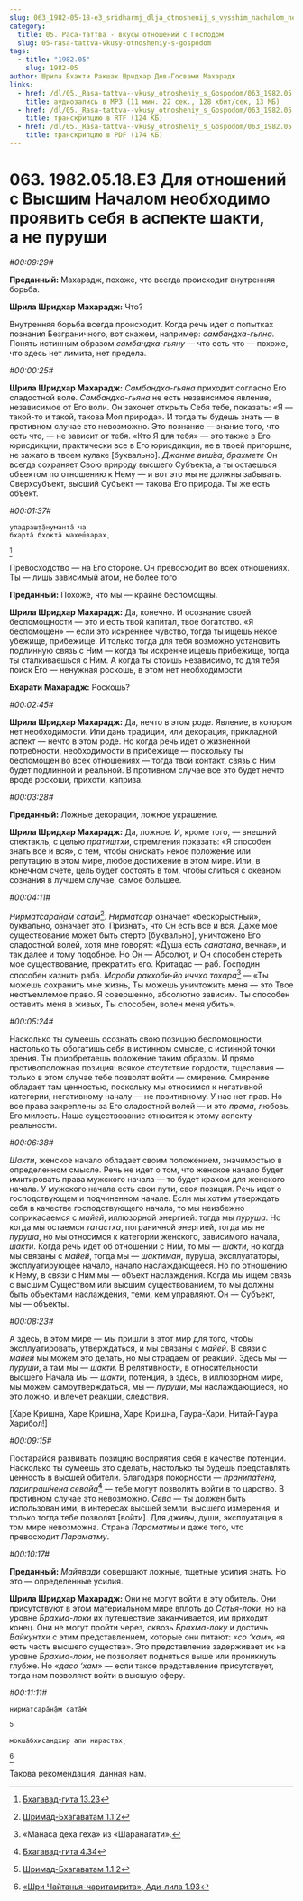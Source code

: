 ```yaml
---
slug: 063_1982-05-18-e3_sridharmj_dlja_otnoshenij_s_vysshim_nachalom_neobhodimo_projavit_sebja_v_aspekte_shakti_a_ne_purushi
category:
  title: 05. Раса-таттва - вкусы отношений с Господом
  slug: 05-rasa-tattva-vkusy-otnosheniy-s-gospodom
tags:
  - title: "1982.05"
    slug: 1982-05
author: Шрила Бхакти Ракшак Шридхар Дев-Госвами Махарадж
links:
  - href: /dl/05._Rasa-tattva--vkusy_otnosheniy_s_Gospodom/063_1982.05.18.E3_SridharMj_Dlja_otnoshenij_s_Vysshim_Nachalom_neobhodimo_projavit_sebja_v_aspekte_shakti_a_ne_purushi.mp3
    title: аудиозапись в MP3 (11 мин. 22 сек., 128 кбит/сек, 13 МБ)
  - href: /dl/05._Rasa-tattva--vkusy_otnosheniy_s_Gospodom/063_1982.05.18.E3_SridharMj_Dlja_otnoshenij_s_Vysshim_Nachalom_neobhodimo_projavit_sebja_v_aspekte_shakti_a_ne_purushi.rtf
    title: транскрипцию в RTF (124 КБ)
  - href: /dl/05._Rasa-tattva--vkusy_otnosheniy_s_Gospodom/063_1982.05.18.E3_SridharMj_Dlja_otnoshenij_s_Vysshim_Nachalom_neobhodimo_projavit_sebja_v_aspekte_shakti_a_ne_purushi.pdf
    title: транскрипцию в PDF (174 КБ)
---
```


# 063. 1982.05.18.E3 Для отношений с Высшим Началом необходимо проявить себя в аспекте шакти, а не пуруши

*#00:09:29#*

**Преданный:** Махарадж, похоже, что всегда происходит внутренняя борьба.

**Шрила Шридхар Махарадж:** Что?

Внутренняя борьба всегда происходит. Когда речь идет о попытках познания Безграничного, вот скажем, например: *самбандха-гьяна*. Понять истинным образом *самбандха-гьяну* — что есть что — похоже, что здесь нет лимита, нет предела.

*#00:00:25#*

**Шрила Шридхар Махарадж:** *Самбандха-гьяна* приходит согласно Его сладостной воле. *Самбандха-гьяна* не есть независимое явление, независимое от Его воли. Он захочет открыть Себя тебе, показать: «Я — такой-то и такой, такова Моя природа». И тогда ты будешь знать — в противном случае это невозможно. Это познание — знание того, что есть что, — не зависит от тебя. «Кто Я для тебя» — это также в Его юрисдикции, практически все в Его юрисдикции, не в твоей пригоршне, не зажато в твоем кулаке [буквально]. *Джанме виш́ва, брахмете* Он всегда сохраняет Свою природу высшего Субъекта, а ты остаешься объектом по отношению к Нему — и вот это мы не должны забывать. Сверхсубъект, высший Субъект — такова Его природа. Ты же есть объект.

*#00:01:37#*

    упадраш̣т̣а̄нуманта̄ ча
    бхарта̄ бхокта̄ махеш́варах̣
[^_ftn1]

Превосходство — на Его стороне. Он превосходит во всех отношениях. Ты — лишь зависимый атом, не более того

**Преданный:** Похоже, что мы — крайне беспомощны.

**Шрила Шридхар Махарадж:** Да, конечно. И осознание своей беспомощности — это и есть твой капитал, твое богатство. «Я беспомощен» — если это искреннее чувство, тогда ты ищешь некое убежище, прибежище. И только тогда для тебя возможно установить подлинную связь с Ним — когда ты искренне ищешь прибежище, тогда ты сталкиваешься с Ним. А когда ты стоишь независимо, то для тебя поиск Его — ненужная роскошь, в этом нет необходимости.

**Бхарати Махарадж:** Роскошь?

*#00:02:45#*

**Шрила Шридхар Махарадж:** Да, нечто в этом роде. Явление, в котором нет необходимости. Или дань традиции, или декорация, прикладной аспект — нечто в этом роде. Но когда речь идет о жизненной потребности, необходимости в прибежище — поскольку ты беспомощен во всех отношениях — тогда твой контакт, связь с Ним будет подлинной и реальной. В противном случае все это будет нечто вроде роскоши, прихоти, каприза.

*#00:03:28#*

**Преданный:** Ложные декорации, ложное украшение.

**Шрила Шридхар Махарадж:** Да, ложное. И, кроме того, — внешний спектакль, с целью *пратиштхи*, стремления показать: «Я способен знать все и вся», с тем, чтобы снискать некое положение или репутацию в этом мире, любое достижение в этом мире. Или, в конечном счете, цель будет состоять в том, чтобы слиться с океаном сознания в лучшем случае, самое большее.

*#00:04:11#*

*Нирматсара̄н̣а̄м̇ сата̄м*[^_ftn2]. *Нирматсар* означает «бескорыстный», буквально, означает это. Признать, что Он есть все и вся. Даже мое существование может быть стерто [буквально], уничтожено Его сладостной волей, хотя мне говорят: «Душа есть *санатана*, вечная», и так далее и тому подобное. Но Он — Абсолют, и Он способен стереть мое существование, прекратить его. Критадас — раб. Господин способен казнить раба. *Мароби ракхоби-йо иччха тохара*[^_ftn3] — «Ты можешь сохранить мне жизнь, Ты можешь уничтожить меня — это Твое неотъемлемое право. Я совершенно, абсолютно зависим. Ты способен оставить меня в живых, Ты способен, волен меня убить».

*#00:05:24#*

Насколько ты сумеешь осознать свою позицию беспомощности, настолько ты обогатишь себя в истинном смысле, с истинной точки зрения. Ты приобретаешь положение таким образом. И прямо противоположная позиция: всякое отсутствие гордости, тщеславия — только в этом случае тебе позволят войти — смирение. Смирение обладает там ценностью, поскольку мы относимся к негативной категории, негативному началу — не позитивному. У нас нет прав. Но все права закреплены за Его сладостной волей — и это *према*, любовь, Его милость. Наше существование относится к этому аспекту реальности.

*#00:06:38#*

*Шакти*, женское начало обладает своим положением, значимостью в определенном смысле. Речь не идет о том, что женское начало будет имитировать права мужского начала — то будет крахом для женского начала. У мужского начала есть свои пути, своя позиция. Речь идет о господствующем и подчиненном начале. Если мы хотим утверждать себя в качестве господствующего начала, то мы неизбежно соприкасаемся с *майей*, иллюзорной энергией: тогда мы *пуруша*. Но когда мы остаемся *татастха*, пограничной энергией, тогда мы не *пуруша*, но мы относимся к категории женского, зависимого начала, *шакти*. Когда речь идет об отношении с Ним, то мы — *шакти*, но когда мы связаны с *майей*, тогда мы — *шактиман*, пуруша, эксплуататоры, эксплуатирующее начало, начало наслаждающееся. Но по отношению к Нему, в связи с Ним мы — объект наслаждения. Когда мы ищем связь с высшим Существом или высшим существованием, то мы должны быть объектами наслаждения, теми, кем управляют. Он — Субъект, мы — объекты.

*#00:08:23#*

А здесь, в этом мире — мы пришли в этот мир для того, чтобы эксплуатировать, утверждаться, и мы связаны с *майей*. В связи с *майей* мы можем это делать, но мы страдаем от реакций. Здесь мы — *пуруши*, а там мы — *шакти*. В релятивности, в относительности высшего Начала мы — *шакти*, потенция, а здесь, в иллюзорном мире, мы можем самоутверждаться, мы — *пуруши*, мы наслаждающиеся, но это ложно, и влечет реакции, следствия.

[Харе Кришна, Харе Кришна, Харе Кришна, Гаура-Хари, Нитай-Гаура Харибол!]

*#00:09:15#*

Постарайся развивать позицию восприятия себя в качестве потенции. Насколько ты сумеешь это сделать, настолько ты будешь представлять ценность в высшей обители. Благодаря покорности — *пран̣ипа̄тена, парипраш́нена севайа̄*[^_ftn4] — тебе могут позволить войти в то царство. В противном случае это невозможно. *Сева* — ты должен быть использован ими, в интересах высшей земли, высшего измерения, и только тогда тебе позволят [войти]. Для *дживы*, души, эксплуатация в том мире невозможна. Страна *Параматмы* и даже того, что превосходит *Параматму*.

*#00:10:17#*

**Преданный:** *Майявади* совершают ложные, тщетные усилия знать. Но это — определенные усилия.

**Шрила Шридхар Махарадж:** Они не могут войти в эту обитель. Они присутствуют в этом материальном мире вплоть до *Сатья-локи*, но на уровне *Брахма-локи* их путешествие заканчивается, им приходит конец. Они не могут пройти через, сквозь *Брахма-локу* и достичь *Вайкунтхи* с этим представлением, которые они питают: «*со ‘хам*», «я есть часть высшего существа». Это представление задерживает их на уровне *Брахма-локи*, не позволяет подняться выше или проникнуть глубже. Но «*дасо ‘хам*» — если такое представление присутствует, тогда нам позволяют войти в высшую сферу.

*#00:11:11#*

    нирматсара̄н̣а̄м̇ сата̄м̇
[^_ftn5]

    мокша̄бхисандхир апи нирастах̣
[^_ftn6]

Такова рекомендация, данная нам.



[^_ftn1]: [Бхагавад-гита 13.23](../notes/bhagavad-gita/bhagavad-gita-13-23.md)

[^_ftn2]: [Шримад-Бхагаватам 1.1.2](../notes/shrimad-bhagavatam/shrimad-bhagavatam-1-1-2.md)

[^_ftn3]: «Манаса деха геха» из «Шаранагати».

[^_ftn4]: [Бхагавад-гита 4.34](../notes/bhagavad-gita/bhagavad-gita-4-34.md)

[^_ftn5]: [Шримад-Бхагаватам 1.1.2](../notes/shrimad-bhagavatam/shrimad-bhagavatam-1-1-2.md)

[^_ftn6]: [«Шри Чайтанья-чаритамрита», Ади-лила 1.93](../notes/shri-chajtanya-charitamrita-adi-lila/shri-chajtanya-charitamrita-adi-lila-1-93.md)
